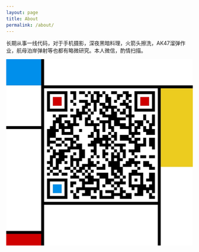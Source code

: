 ```yaml
---
layout: page
title: About
permalink: /about/
---
```


长期从事一线代码，对于手机摄影，深夜黑暗料理，火箭头擦洗，AK47溜弹作业，航母泊岸弹射等也都有略微研究。本人微信，酌情扫描。

![我的微信](/sources/images/weixingeren.jpg)